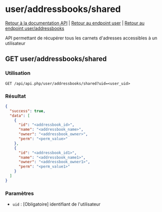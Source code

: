 # user/addressbooks/shared

[Retour à la documentation API](../../../README.md#utilisation-de-lapi) | [Retour au endpoint user](../../README.md#user) | [Retour au endpoint user/addressbooks](../README.md#useraddressbooks)

API permettant de récupérer tous les carnets d'adresses accessibles à un utilisateur

## GET user/addressbooks/shared

### Utilisation

```url
GET /api/api.php/user/addressbooks/shared?uid=<user_uid>
```

### Résultat

```json
{
  "success": true,
  "data": [
    {
      "id": "<addressbook_id>",
      "name": "<addressbook_name>",
      "owner": "<addressbook_owner>",
      "perm": "<perm_value>"
    },
    {
      "id": "<addressbook_id1>",
      "name": "<addressbook_name1>",
      "owner": "<addressbook_owner1>",
      "perm": "<perm_value1>"
    }
  ]
}
```

### Paramètres

 - `uid` : [Obligatoire] identifiant de l'utilisateur